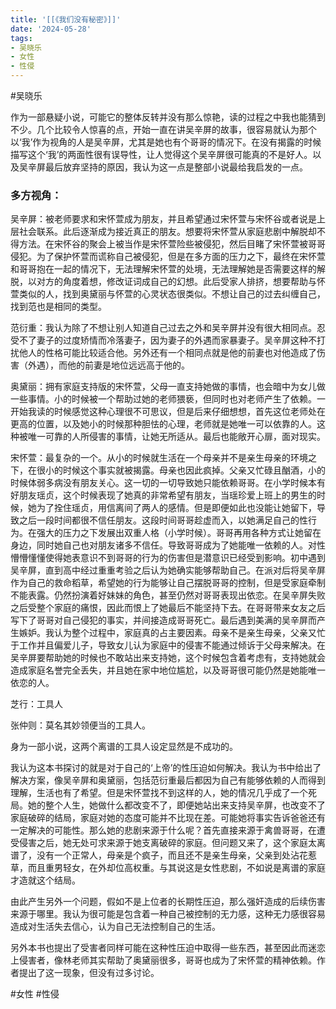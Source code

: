 ```yaml
---
title: '[[《我们没有秘密》]]'
date: '2024-05-28'
tags:
- 吴晓乐
- 女性
- 性侵
---
```

#吴晓乐

作为一部悬疑小说，可能它的整体反转并没有那么惊艳，读的过程之中我也能猜到不少。几个比较令人惊喜的点，开始一直在讲吴辛屏的故事，很容易就认为那个以‘我’作为视角的人是吴辛屏，尤其是她也有个哥哥的情况下。在没有揭露的时候描写这个‘我’的两面性很有误导性，让人觉得这个吴辛屏很可能真的不是好人。以及吴辛屏最后放弃坚持的原因，我认为这一点是整部小说最给我启发的一点。
### 多方视角：
吴辛屏：被老师要求和宋怀萱成为朋友，并且希望通过宋怀萱与宋怀谷或者说是上层社会联系。此后逐渐成为接近真正的朋友。想要将宋怀萱从家庭悲剧中解脱却不得方法。在宋怀谷的聚会上被当作是宋怀萱险些被侵犯，然后目睹了宋怀萱被哥哥侵犯。为了保护怀萱而谎称自己被侵犯，但是在多方面的压力之下，最终在宋怀萱和哥哥抱在一起的情况下，无法理解宋怀萱的处境，无法理解她是否需要这样的解脱，以对方的角度着想，修改证词成自己的幻想。此后受家人排挤，想要帮助与怀萱类似的人，找到奥黛丽与怀萱的心灵状态很类似。不想让自己的过去纠缠自己，找到范也是相同的类型。

范衍重：我认为除了不想让别人知道自己过去之外和吴辛屏并没有很大相同点。忍受不了妻子的过度矫情而冷落妻子，因为妻子的外遇而家暴妻子。吴辛屏这种不打扰他人的性格可能比较适合他。另外还有一个相同点就是他的前妻也对他造成了伤害（外遇），而他的前妻是地位远远高于他的。

奥黛丽：拥有家庭支持版的宋怀萱，父母一直支持她做的事情，也会暗中为女儿做一些事情。小的时候被一个帮助过她的老师猥亵，但同时也对老师产生了依赖。一开始我读的时候感觉这种心理很不可思议，但是后来仔细想想，首先这位老师处在更高的位置，以及她小的时候那种胆怯的心理，老师就是她唯一可以依靠的人。这种被唯一可靠的人所侵害的事情，让她无所适从。最后也能敞开心扉，面对现实。

宋怀萱：最复杂的一个。从小的时候就生活在一个母亲并不是亲生母亲的环境之下，在很小的时候这个事实就被揭露。母亲也因此疯掉。父亲又忙碌且酗酒，小的时候体弱多病没有朋友关心。这一切的一切导致她只能依赖哥哥。在小学时候本有好朋友瑶贞，这个时候表现了她真的非常希望有朋友，当瑶珍爱上班上的男生的时候，她为了拴住瑶贞，用信离间了两人的感情。但是即便如此也没能让她留下，导致之后一段时间都很不信任朋友。这段时间哥哥趁虚而入，以她满足自己的性行为。在强大的压力之下发展出双重人格（小学时候）。哥哥再用各种方式让她留在身边，同时她自己也对朋友诸多不信任。导致哥哥成为了她能唯一依赖的人。对性懵懵懂懂使得她表意识不到哥哥的行为的伤害但是潜意识已经受到影响。初中遇到吴辛屏，直到高中经过重重考验之后认为她确实能够帮助自己。在派对后将吴辛屏作为自己的救命稻草，希望她的行为能够让自己摆脱哥哥的控制，但是受家庭牵制不能表露。仍然扮演着好妹妹的角色，甚至仍然对哥哥表现出依恋。在吴辛屏失败之后受整个家庭的痛恨，因此而恨上了她最后不能坚持下去。在哥哥带来女友之后写下了哥哥对自己侵犯的事实，并间接造成哥哥死亡。最后遇到美满的吴辛屏而产生嫉妒。我认为整个过程中，家庭真的占主要因素。母亲不是亲生母亲，父亲又忙于工作并且偏爱儿子，导致女儿认为家庭中的侵害不能通过倾诉于父母来解决。在吴辛屏要帮助她的时候也不敢站出来支持她，这个时候包含着考虑有，支持她就会造成家庭名誉完全丢失，并且她在家中地位尴尬，以及哥哥很可能仍然是她能唯一依恋的人。

芝行：工具人

张仲则：莫名其妙领便当的工具人。

身为一部小说，这两个离谱的工具人设定显然是不成功的。

我认为这本书探讨的就是对于自己的‘上帝’的性压迫如何解决。我认为书中给出了解决方案，像吴辛屏和奥黛丽，包括范衍重最后都因为自己有能够依赖的人而得到理解，生活也有了希望。但是宋怀萱找不到这样的人，她的情况几乎成了一个死局。她的整个人生，她做什么都改变不了，即便她站出来支持吴辛屏，也改变不了家庭破碎的结局，家庭对她的态度可能并不比现在差。可能她将事实告诉爸爸还有一定解决的可能性。那么她的悲剧来源于什么呢？首先直接来源于禽兽哥哥，在遭受侵害之后，她无处可求来源于她支离破碎的家庭。但问题又来了，这个家庭太离谱了，没有一个正常人，母亲是个疯子，而且还不是亲生母亲，父亲到处沾花惹草，而且重男轻女，在外却位高权重。与其说这是女性悲剧，不如说是离谱的家庭才造就这个结局。

由此产生另外一个问题，假如不是上位者的长期性压迫，那么强奸造成的后续伤害来源于哪里。我认为很可能是包含着一种自己被控制的无力感，这种无力感很容易造成对生活失去信心，认为自己无法控制自己的生活。

另外本书也提出了受害者同样可能在这种性压迫中取得一些东西，甚至因此而迷恋上侵害者，像林老师其实帮助了奥黛丽很多，哥哥也成为了宋怀萱的精神依赖。作者提出了这一现象，但没有过多讨论。

#女性 #性侵
